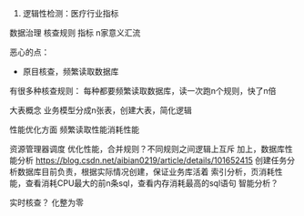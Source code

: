 1. 逻辑性检测：医疗行业指标


数据治理
核查规则
指标
n家意义汇流

恶心的点：
+ 原目核查，频繁读取数据库


有很多种核查规则：
每种都要频繁读取数据库，读一次跑n个规则，快了n倍

大表概念
业务模型分成n张表，创建大表，简化逻辑

性能优化方面
频繁读取性能消耗性能

资源管理器调度
优化性能，合并规则？不同规则之间逻辑上互斥
加上，数据库性能分析
https://blog.csdn.net/aibian0219/article/details/101652415
创建任务分析数据库目前负责，根据实际情况创建，保证业务库活着
索引分析，页消耗性能，查看消耗CPU最大的前n条sql，查看内存消耗最高的sql语句
智能分析？

实时核查？
化整为零